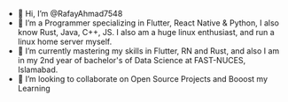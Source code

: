 - 👋 Hi, I’m @RafayAhmad7548
- 👀 I’m a Programmer specializing in Flutter, React Native & Python, I also know Rust, Java, C++, JS. I also am a huge linux enthusiast, and run a linux home server myself.
- 🌱 I’m currently mastering my skills in Flutter, RN and Rust, and also I am in my 2nd year of bachelor's of Data Science at FAST-NUCES, Islamabad.
-  💞️ I’m looking to collaborate on Open Source Projects and Booost my Learning

<!---
RafayAhmad7548/RafayAhmad7548 is a ✨ special ✨ repository because its `README.md` (this file) appears on your GitHub profile.
You can click the Preview link to take a look at your changes.
--->
